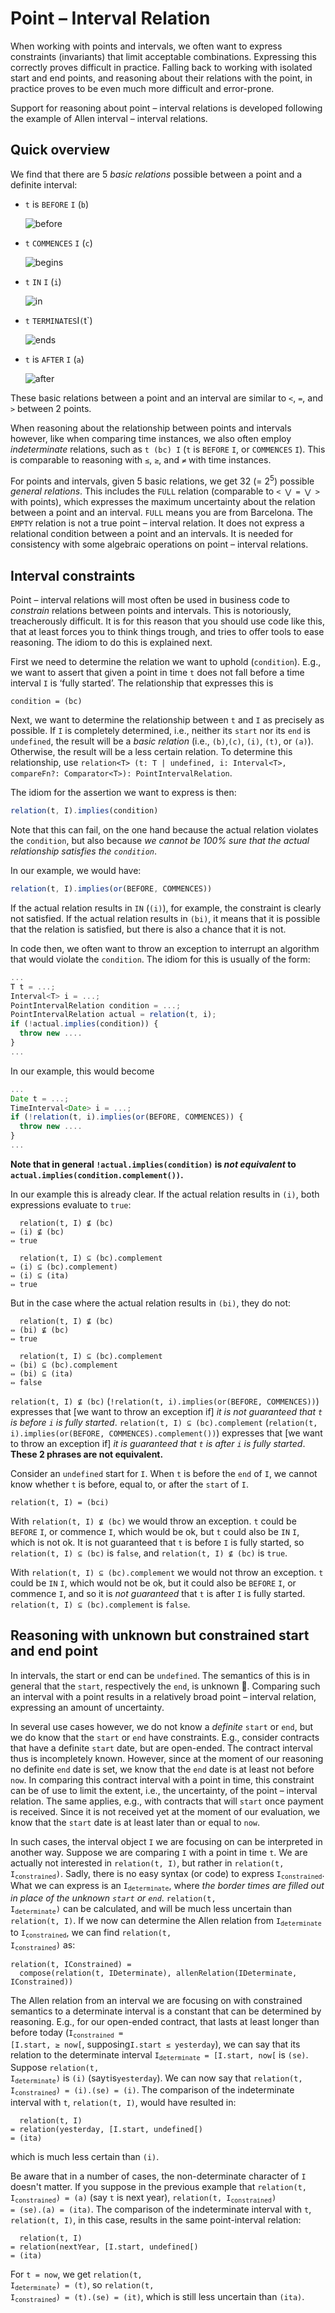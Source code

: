 <!---
Copyright © 2022 by Jan Dockx

Licensed under the Apache License, Version 2.0 (the “License”);
you may not use this file except in compliance with the License.
You may obtain a copy of the License at

http://www.apache.org/licenses/LICENSE-2.0

Unless required by applicable law or agreed to in writing, software
distributed under the License is distributed on an “AS IS” BASIS,
WITHOUT WARRANTIES OR CONDITIONS OF ANY KIND, either express or implied.
See the License for the specific language governing permissions and
limitations under the License.
-->

# Point – Interval Relation

When working with points and intervals, we often want to express constraints (invariants) that limit acceptable
combinations. Expressing this correctly proves difficult in practice. Falling back to working with isolated start and
end points, and reasoning about their relations with the point, in practice proves to be even much more difficult and
error-prone.

Support for reasoning about point – interval relations is developed following the example of Allen interval – interval
relations.

## Quick overview

We find that there are 5 _basic relations_ possible between a point and a definite interval:

- `t` is `BEFORE` `I` (`b`)

  ![before](PointIntervalRelation-before.png)

- `t` `COMMENCES` `I` (`c`)

  ![begins](PointIntervalRelation-commences.png)

- `t` `IN` `I` (`i`)

  ![in](PointIntervalRelation-in.png)

- `t` `TERMINATES`I`(`t`)

  ![ends](PointIntervalRelation-terminates.png)

- `t` is `AFTER` `I` (`a`)

  ![after](PointIntervalRelation-after.png)

These basic relations between a point and an interval are similar to `<`, `=`, and `>` between 2 points.

When reasoning about the relationship between points and intervals however, like when comparing time instances, we also
often employ _indeterminate_ relations, such as `t (bc) I` (`t` is `BEFORE` `I`, or `COMMENCES` `I`). This is comparable
to reasoning with `≤`, `≥`, and `≠` with time instances.

For points and intervals, given 5 basic relations, we get 32 (= 2<sup>5</sup>) possible _general relations_. This
includes the `FULL` relation (comparable to `< ⋁ = ⋁ >` with points), which expresses the maximum uncertainty about the
relation between a point and an interval. `FULL` means you are from Barcelona. The `EMPTY` relation is not a true point
– interval relation. It does not express a relational condition between a point and an intervals. It is needed for
consistency with some algebraic operations on point – interval relations.

## Interval constraints

Point – interval relations will most often be used in business code to _constrain_ relations between points and
intervals. This is notoriously, treacherously difficult. It is for this reason that you should use code like this, that
at least forces you to think things trough, and tries to offer tools to ease reasoning. The idiom to do this is
explained next.

First we need to determine the relation we want to uphold (`condition`). E.g., we want to assert that given a point in
time `t` does not fall before a time interval `I` is ‘fully started’. The relationship that expresses this is

```
condition = (bc)
```

Next, we want to determine the relationship between `t` and `I` as precisely as possible. If `I` is completely
determined, i.e., neither its `start` nor its `end` is `undefined`, the result will be a _basic relation_ (i.e.,
`(b)`,`(c)`, `(i)`, `(t)`, or `(a)`). Otherwise, the result will be a less certain relation. To determine this
relationship, use `relation<T> (t: T | undefined, i: Interval<T>, compareFn?: Comparator<T>): PointIntervalRelation`.

The idiom for the assertion we want to express is then:

```ts
relation(t, I).implies(condition)
```

Note that this can fail, on the one hand because the actual relation violates the `condition`, but also because _we
cannot be 100% sure that the actual relationship satisfies the `condition`_.

In our example, we would have:

```ts
relation(t, I).implies(or(BEFORE, COMMENCES))
```

If the actual relation results in `IN` (`(i)`), for example, the constraint is clearly not satisfied. If the actual
relation results in `(bi)`, it means that it is possible that the relation is satisfied, but there is also a chance that
it is not.

In code then, we often want to throw an exception to interrupt an algorithm that would violate the `condition`. The
idiom for this is usually of the form:

```ts
...
T t = ...;
Interval<T> i = ...;
PointIntervalRelation condition = ...;
PointIntervalRelation actual = relation(t, i);
if (!actual.implies(condition)) {
  throw new ....
}
...
```

In our example, this would become

```ts
...
Date t = ...;
TimeInterval<Date> i = ...;
if (!relation(t, i).implies(or(BEFORE, COMMENCES)) {
  throw new ....
}
...
```

**Note that in general `!actual.implies(condition)` is _not equivalent_ to `actual.implies(condition.complement())`.**

In our example this is already clear. If the actual relation results in `(i)`, both expressions evaluate to `true`:

```
  relation(t, I) ⊈ (bc)
⇔ (i) ⊈ (bc)
⇔ true

  relation(t, I) ⊆ (bc).complement
⇔ (i) ⊆ (bc).complement)
⇔ (i) ⊆ (ita)
⇔ true
```

But in the case where the actual relation results in `(bi)`, they do not:

```
  relation(t, I) ⊈ (bc)
⇔ (bi) ⊈ (bc)
⇔ true

  relation(t, I) ⊆ (bc).complement
⇔ (bi) ⊆ (bc).complement
⇔ (bi) ⊆ (ita)
⇔ false
```

`relation(t, I) ⊈ (bc)` (`!relation(t, i).implies(or(BEFORE, COMMENCES))`) expresses that [we want to throw an exception
if] _it is not guaranteed that `t` is before `i` is fully started_. `relation(t, I) ⊆ (bc).complement`
(`relation(t, i).implies(or(BEFORE, COMMENCES).complement())`) expresses that [we want to throw an exception if] _it is
guaranteed that `t` is after `i` is fully started_. **These 2 phrases are not equivalent.**

Consider an `undefined` start for `I`. When `t` is before the `end` of `I`, we cannot know whether `t` is before, equal
to, or after the `start` of `I`.

```
relation(t, I) = (bci)
```

With `relation(t, I) ⊈ (bc)` we would throw an exception. `t` could be `BEFORE` `I`, or commence `I`, which would be ok,
but `t` could also be `IN` `I`, which is not ok. It is not guaranteed that `t` is before `I` is fully started, so
`relation(t, I) ⊆ (bc)` is `false`, and `relation(t, I) ⊈ (bc)` is `true`.

With `relation(t, I) ⊆ (bc).complement` we would not throw an exception. `t` could be `IN` `I`, which would not be ok,
but it could also be `BEFORE` `I`, or commence `I`, and so it is _not guaranteed_ that `t` is after `I` is fully
started. `relation(t, I) ⊆ (bc).complement` is `false`.

## Reasoning with unknown but constrained start and end point

In intervals, the start or end can be `undefined`. The semantics of this is in general that the `start`, respectively
the `end`, is unknown 🤷. Comparing such an interval with a point results in a relatively broad point – interval
relation, expressing an amount of uncertainty.

In several use cases however, we do not know a _definite_ `start` or `end`, but we do know that the `start` or `end`
have constraints. E.g., consider contracts that have a definite `start` date, but are open-ended. The contract interval
thus is incompletely known. However, since at the moment of our reasoning no definite `end` date is set, we know that
the `end` date is at least not before `now`. In comparing this contract interval with a point in time, this constraint
can be of use to limit the extent, i.e., the uncertainty, of the point – interval relation. The same applies, e.g., with
contracts that will `start` once payment is received. Since it is not received yet at the moment of our evaluation, we
know that the `start` date is at least later than or equal to `now`.

In such cases, the interval object `I` we are focusing on can be interpreted in another way. Suppose we are comparing
`I` with a point in time `t`. We are actually not interested in `relation(t, I)`, but rather in <code>relation(t,
I<sub>constrained</sub>)</code>. Sadly, there is no easy syntax (or code) to express
<code>I<sub>constrained</sub></code>. What we can express is an <code>I<sub>determinate</sub></code>, where _the border
times are filled out in place of the unknown `start` or `end`_. <code>relation(t, I<sub>determinate</sub>)</code> can be
calculated, and will be much less uncertain than `relation(t, I)`. If we now can determine the Allen relation from
<code>I<sub>determinate</sub></code> to <code>I<sub>constrained</sub></code>, we can find <code>relation(t,
I<sub>constrained</sub>)</code> as:

```
relation(t, IConstrained) =
  compose(relation(t, IDeterminate), allenRelation(IDeterminate, IConstrained))
```

The Allen relation from an interval we are focusing on with constrained semantics to a determinate interval is a
constant that can be determined by reasoning. E.g., for our open-ended contract, that lasts at least longer than before
today (<code>I<sub>constrained</sub> = [I.start, ≥ now[</code>, supposing`I.start ≤ yesterday`), we can say that its
relation to the determinate interval <code>I<sub>determinate</sub> = [I.start, now[</code> is `(se)`. Suppose
<code>relation(t, I<sub>determinate</sub>)</code> is `(i)` (say`t`is`yesterday`). We can now say that <code>relation(t,
I<sub>constrained</sub>) = (i).(se) = (i)</code>. The comparison of the indeterminate interval with `t`,
`relation(t, I)`, would have resulted in:

```
  relation(t, I)
= relation(yesterday, [I.start, undefined[)
= (ita)
```

which is much less certain than `(i)`.

Be aware that in a number of cases, the non-determinate character of `I` doesn't matter. If you suppose in the previous
example that <code>relation(t, I<sub>constrained</sub>) = (a)</code> (say `t` is next year), <code>relation(t,
I<sub>constrained</sub>) = (se).(a) = (ita)</code>. The comparison of the indeterminate interval with `t`,
`relation(t, I)`, in this case, results in the same point-interval relation:

```
  relation(t, I)
= relation(nextYear, [I.start, undefined[)
= (ita)
```

For `t = now`, we get <code>relation(t, I<sub>determinate</sub>) = (t)</code>, so <code>relation(t,
I<sub>constrained</sub>) = (t).(se) = (it)</code>, which is still less uncertain than `(ita)`.
